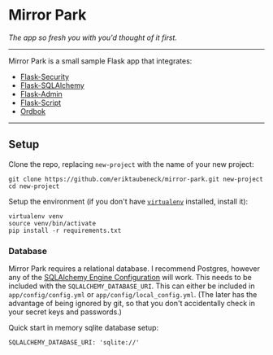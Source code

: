# Mirror Park
*The app so fresh you with you'd thought of it first.*

---

Mirror Park is a small sample Flask app that integrates:

- [Flask-Security](https://pythonhosted.org/Flask-Security)
- [Flask-SQLAlchemy](https://pythonhosted.org/Flask-SQLAlchemy)
- [Flask-Admin](http://flask-admin.readthedocs.org/en/latest)
- [Flask-Script](http://flask-script.readthedocs.org/en/latest)
- [Ordbok](https://github.com/alphaworksinc/ordbok)


---

## Setup

Clone the repo, replacing `new-project` with the name of your new project:

```
git clone https://github.com/eriktaubeneck/mirror-park.git new-project
cd new-project
```

Setup the environment (if you don't have [`virtualenv`](http://virtualenv.readthedocs.org/en/latest/) installed, install it):

```
virtualenv venv
source venv/bin/activate
pip install -r requirements.txt
```

### Database

Mirror Park requires a relational database. I recommend Postgres, however any of the [SQLAlchemy Engine Configuration](http://docs.sqlalchemy.org/en/latest/core/engines.html) will work. This needs to be included with the `SQLALCHEMY_DATABASE_URI`. This can either be included in `app/config/config.yml` or `app/config/local_config.yml`. (The later has the advantage of being ignored by git, so that you don't accidentally check in your secret keys and passwords.)

Quick start in memory sqlite database setup:

```
SQLALCHEMY_DATABASE_URI: 'sqlite://'
```
